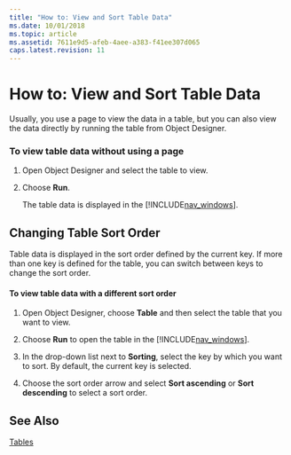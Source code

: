 ```yaml
---
title: "How to: View and Sort Table Data"
ms.date: 10/01/2018
ms.topic: article
ms.assetid: 7611e9d5-afeb-4aee-a383-f41ee307d065
caps.latest.revision: 11
---
```

# How to: View and Sort Table Data
Usually, you use a page to view the data in a table, but you can also view the data directly by running the table from Object Designer.  

### To view table data without using a page  

1.  Open Object Designer and select the table to view.  

2.  Choose **Run**.  

     The table data is displayed in the [!INCLUDE[nav_windows](includes/nav_windows_md.md)].  

## Changing Table Sort Order  
 Table data is displayed in the sort order defined by the current key. If more than one key is defined for the table, you can switch between keys to change the sort order.  

#### To view table data with a different sort order  

1.  Open Object Designer, choose **Table** and then select the table that you want to view.  

2.  Choose **Run** to open the table in the [!INCLUDE[nav_windows](includes/nav_windows_md.md)].  

3.  In the drop-down list next to **Sorting**, select the key by which you want to sort. By default, the current key is selected.  

4.  Choose the sort order arrow and select **Sort ascending** or **Sort descending** to select a sort order.  

## See Also  
 [Tables](Tables.md)
